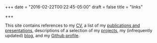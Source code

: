 +++
date = "2016-02-22T00:22:45-05:00"
draft = false
title = "links"

+++

This site contains references to my [CV][cv], a list of my [publications and
presentations][pubs], descriptions of a selection of my [projects][proj], my
(infrequently updated) [blog][blog], and my [Github profile][git]. 

[cv]: /media/wbthomason.cv.pdf
[pubs]: /publications
[proj]: /projects
[blog]: https://wbthomason.github.io/blog
[git]: https://github.com/wbthomason
